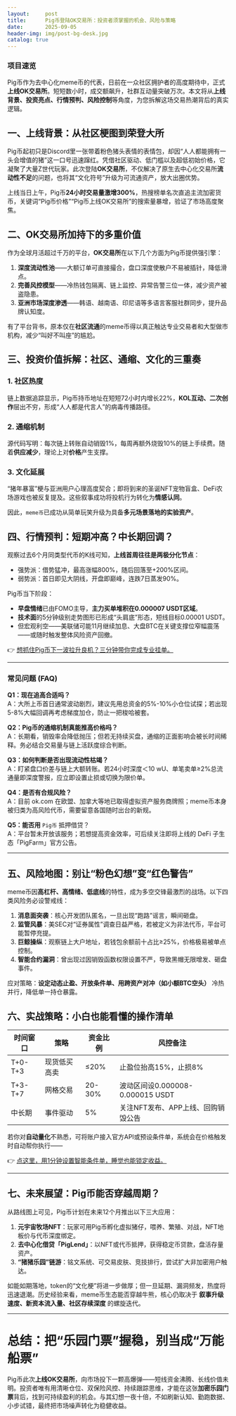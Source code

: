 ```yaml
---
layout:     post
title:      Pig币登陆OK交易所：投资者须掌握的机会、风险与策略
date:       2025-09-05
header-img: img/post-bg-desk.jpg
catalog: true
---
```


### 项目速览
Pig币作为去中心化meme币的代表，日前在一众社区拥护者的高度期待中，正式**上线OK交易所**。短短数小时，成交额飙升，社群互动量突破万次。本文将从**上线背景、投资亮点、行情预判、风险控制**等角度，为您拆解这场交易热潮背后的真实逻辑。

## 一、上线背景：从社区梗图到荣登大所

Pig币起初只是Discord里一张带着粉色猪头表情的表情包，却因“人人都能拥有一头会增值的猪”这一口号迅速蹿红。凭借社区驱动、低门槛以及超低初始价格，它凝聚了大量Z世代玩家。此次登陆**OK交易所**，不仅解决了原生去中心化交易所**流动性不足**的问题，也将其“文化符号”升级为可流通资产，放大出圈优势。

上线当日上午，Pig币**24小时交易量激增300%**，热搜榜单名次直追主流加密货币，关键词“Pig币价格”“Pig币上线OK交易所”的搜索量暴增，验证了市场高度聚焦。

## 二、OK交易所加持下的多重价值

作为全球月活超过千万的平台，**OK交易所**在以下几个方面为Pig币提供强引擎：

1. **深度流动性池**——大额订单可直接撮合，盘口深度使散户不易被插针，降低滑点。  
2. **完善风控模型**——冷热钱包隔离、链上监控、异常告警三位一体，减少资产被盗隐患。  
3. **亚洲市场深度渗透**——韩语、越南语、印尼语等多语言客服社群同步，提升品牌认知度。  

有了平台背书，原本仅在**社区流通**的meme币得以真正触达专业交易者和大型做市机构，减少“叫好不叫座”的尴尬。

## 三、投资价值拆解：社区、通缩、文化的三重奏

### 1. 社区热度
链上数据追踪显示，Pig币持币地址在短短72小时内增长22%，**KOL互动、二次创作**层出不穷，形成“人人都是代言人”的病毒传播路径。  
### 2. 通缩机制
源代码写明：每次链上转账自动销毁1%，每周再额外烧毁10%的链上手续费。随着**供应减少**，理论上对**价格**产生支撑。  
### 3. 文化延展
“猪年暴富”梗与亚洲用户心理高度契合；即将到来的圣诞NFT宠物盲盒、DeFi农场游戏也被反复提及。这些叙事成功将投机行为转化为**情感认同**。

因此，`meme币`已成功从简单玩笑升级为具备**多元场景落地的实验资产**。

## 四、行情预判：短期冲高？中长期回调？

观察过去6个月同类型代币的K线可知，**上线首周往往是两极分化节点**：

- 强势派：借势猛冲，最高涨幅800%，随后回落至+200%区间。  
- 弱势派：首日即见大阴线，开盘即巅峰，连跌7日蒸发90%。  

Pig币当下阶段：

- **早盘情绪**已由FOMO主导，**主力买单堆积在0.000007 USDT区域**。  
- **技术面**的5分钟级别走势图形已形成“头肩底”形态，短线目标0.00001 USDT。  
- 但宏观利空——美联储可能11月继续加息、大盘BTC在关键支撑位窄幅震荡——或随时触发整体风险资产回撤。  

👉 [想抓住Pig币下一波拉升良机？三分钟带你完成专业挂单。](https://okxdog.com/)

---

### 常见问题 (FAQ)

**Q1：现在追高合适吗？**  
A：大所上币首日通常波动剧烈，建议先用总资金的5%-10%小仓位试探；若出现5-8%大幅回调再考虑梯度加仓，防止一把梭哈被套。

**Q2：Pig币的通缩机制真能推高价格吗？**  
A：长期看，销毁率会降低抛压；但若无持续买盘，通缩的正面影响会被长时间稀释。务必结合交易量与链上活跃度综合判断。

**Q3：如何判断是否出现流动性枯竭？**  
A：盯紧盘口价差与链上大额转账。若24小时深度＜10 wU、单笔卖单≥2%总流通量即深度警报，应立即设置止损或切换为限价单。

**Q4：是否有合规风险？**  
A：目前 ok.com 在欧盟、加拿大等地已取得虚拟资产服务商牌照；meme币本身被归类为高风险代币，需要留意各国随时出台的新规。

**Q5：能否用** `Pig币` 抵押借贷？  
A：平台暂未开放该服务；若想提高资金效率，可后续关注即将上线的 DeFi 子生态「PigFarm」官方公告。

---

## 五、风险地图：别让“粉色幻想”变“红色警告”

meme币因**高杠杆、高情绪、低底线**的特性，成为多空交锋最激烈的战场。以下四类风险务必设警戒线：

1. **消息面突袭**：核心开发团队匿名，一旦出现“跑路”谣言，瞬间砸盘。  
2. **监管风暴**：美SEC对“证券属性”调查日益严格，若被定义为非法代币，平台可能暂停充提。  
3. **巨鲸操纵**：观察链上大户地址，若钱包余额前十占比≥25%，价格极易被单点控制。  
4. **智能合约漏洞**：曾出现过因销毁函数权限设置不严，导致黑帽无限增发、砸盘事件。

应对策略：**设定动态止盈、开放条件单、用跨资产对冲（如小额BTC空头）** 冷热并行，降低单一持仓暴露。

## 六、实战策略：小白也能看懂的操作清单

| 时间窗口 | 策略 | 资金比例 | 风控备注 |
| --- | --- | --- | --- |
| T+0-T+3 | 现货低买高卖 | ≤20% | 止盈位抬高15%，止损8% |
| T+3-T+7 | 网格交易 | 20-30% | 波动区间设0.000008-0.000015 USDT |
| 中长期 | 事件驱动 | 5% | 关注NFT发布、APP上线、回购销毁公告 |

若你对**自动量化**不熟悉，可将账户接入官方API或预设条件单，系统会在价格触发时自动帮你执行——

👉 [点这里，用1分钟设置智能条件单，睡觉也能锁定收益。](https://okxdog.com/)

---

## 七、未来展望：Pig币能否穿越周期？

从路线图上可见，Pig币计划在未来12个月推出以下三大应用：

1. **元宇宙牧场NFT**：玩家可用Pig币孵化虚拟猪仔，喂养、繁殖、对战，NFT地板价与代币深度绑定。  
2. **去中心化借贷「PigLend」**：以NFT或代币抵押，获得稳定币贷款，盘活存量资产。  
3. **“猪猪乐园”链游**：铭文系统、可交易皮肤、竞技排行，尝试扩大非加密用户触达。  

如能如期落地，token的“文化梗”将进一步做厚；但一旦延期、漏洞频发，热度将迅速退潮。历史经验来看，meme币生态能否穿越牛熊，核心仍取决于 **叙事升级速度、新资本流入量、社区存续深度** 的螺旋迭代。

---

# 总结：把“乐园门票”握稳，别当成“万能船票”

Pig币此次**上线OK交易所**，向市场投下一颗高爆弹——短线资金沸腾、长线价值未明。投资者唯有用清晰仓位、双保险风控、持续跟踪思维，才能在这张**加密乐园门票**背后，找到可持续盈利的机会。与其幻想一夜十倍，不如刷新认知、勤跑数据、小步试错，最终把市场噪声转化为稳健收益。